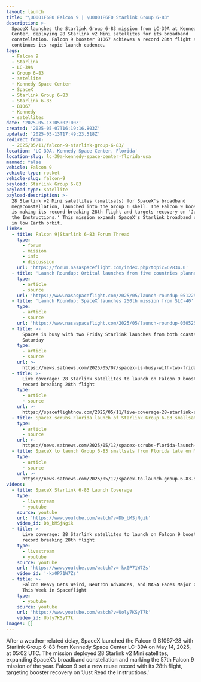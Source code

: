 ```yaml
---
layout: launch
title: "\U0001F680 Falcon 9 | \U0001F6F0 Starlink Group 6-83"
description: >-
  SpaceX launches the Starlink Group 6-83 mission from LC-39A at Kennedy Space
  Center, deploying 28 Starlink v2 Mini satellites for its broadband
  constellation. Falcon 9 booster B1067 achieves a record 28th flight as SpaceX
  continues its rapid launch cadence.
tags:
  - Falcon 9
  - Starlink
  - LC-39A
  - Group 6-83
  - satellite
  - Kennedy Space Center
  - SpaceX
  - Starlink Group 6-83
  - Starlink 6-83
  - B1067
  - Kennedy
  - satellites
date: '2025-05-13T05:02:00Z'
created: '2025-05-07T16:19:16.803Z'
updated: '2025-05-13T17:49:23.518Z'
redirect_from:
  - 2025/05/11/falcon-9-starlink-group-6-83/
location: 'LC-39A, Kennedy Space Center, Florida'
location-slug: lc-39a-kennedy-space-center-florida-usa
manned: false
vehicle: Falcon 9
vehicle-type: rocket
vehicle-slug: falcon-9
payload: Starlink Group 6-83
payload-type: satellite
payload-description: >-
  28 Starlink v2 Mini satellites (smallsats) for SpaceX's broadband
  megaconstellation, launched into the Group 6 shell. The Falcon 9 booster B1067
  is making its record-breaking 28th flight and targets recovery on 'Just Read
  the Instructions.' This mission expands SpaceX's Starlink broadband coverage
  in low Earth orbit.
links:
  - title: Falcon 9|Starlink 6-83 Forum Thread
    type:
      - forum
      - mission
      - info
      - discussion
    url: 'https://forum.nasaspaceflight.com/index.php?topic=62834.0'
  - title: 'Launch Roundup: Orbital launches from five countries planned'
    type:
      - article
      - source
    url: 'https://www.nasaspaceflight.com/2025/05/launch-roundup-051225/'
  - title: 'Launch Roundup: SpaceX launches 250th mission from SLC-40'
    type:
      - article
      - source
    url: 'https://www.nasaspaceflight.com/2025/05/launch-roundup-050525/'
  - title: >-
      SpaceX is busy with two Friday Starlink launches from both coasts + one on
      Saturday
    type:
      - article
      - source
    url: >-
      https://news.satnews.com/2025/05/07/spacex-is-busy-with-two-friday-starlink-launches-from-both-coasts-one-on-saturday/
  - title: >-
      Live coverage: 28 Starlink satellites to launch on Falcon 9 booster making
      record breaking 28th flight
    type:
      - article
      - source
    url: >-
      https://spaceflightnow.com/2025/05/11/live-coverage-28-starlink-satellites-to-launch-on-falcon-9-booster-making-record-breaking-28th-flight/
  - title: SpaceX scrubs Florida launch of Starlink Group 6-83 smallsats to Tuesday
    type:
      - article
      - source
    url: >-
      https://news.satnews.com/2025/05/12/spacex-scrubs-florida-launch-of-starlink-group-6-83-smallsats-to-tuesday/
  - title: SpaceX to launch Group 6-83 smallsats from Florida late on Monday
    type:
      - article
      - source
    url: >-
      https://news.satnews.com/2025/05/12/spacex-to-launch-group-6-83-smallsats-from-florida-late-on-monday/
videos:
  - title: SpaceX Starlink 6-83 Launch Coverage
    type:
      - livestream
      - youtube
    source: youtube
    url: 'https://www.youtube.com/watch?v=Db_bMSjNgik'
    video_id: Db_bMSjNgik
  - title: >-
      Live coverage: 28 Starlink satellites to launch on Falcon 9 booster making
      record breaking 28th flight
    type:
      - livestream
      - youtube
    source: youtube
    url: 'https://www.youtube.com/watch?v=-kx0P71W7Zs'
    video_id: '-kx0P71W7Zs'
  - title: >-
      Falcon Heavy Gets Weird, Neutron Advances, and NASA Faces Major Cuts |
      This Week in Spaceflight
    type:
      - youtube
    source: youtube
    url: 'https://www.youtube.com/watch?v=Uoly7KSyT7k'
    video_id: Uoly7KSyT7k
images: []
---
```

After a weather-related delay, SpaceX launched the Falcon 9 B1067-28 with Starlink Group 6-83 from Kennedy Space Center LC-39A on May 14, 2025, at 05:02 UTC. The mission deployed 28 Starlink v2 Mini satellites, expanding SpaceX’s broadband constellation and marking the 57th Falcon 9 mission of the year. Falcon 9 set a new reuse record with its 28th flight, targeting booster recovery on 'Just Read the Instructions.'
